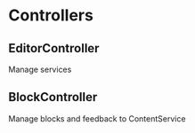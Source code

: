 # Controllers

## EditorController

Manage services


## BlockController

Manage blocks and feedback to ContentService


